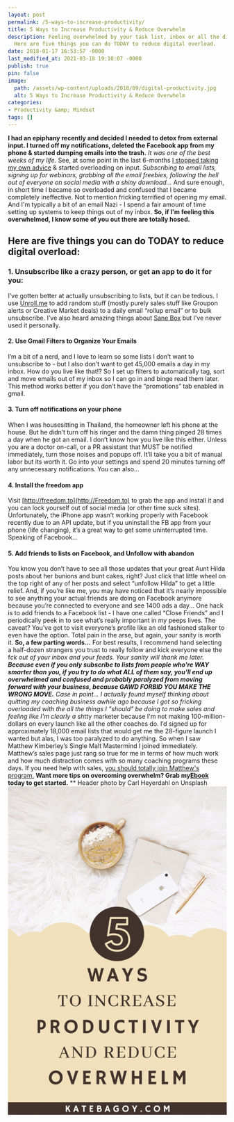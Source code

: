 ```yaml
---
layout: post
permalink: /5-ways-to-increase-productivity/
title: 5 Ways to Increase Productivity & Reduce Overwhelm
description: Feeling overwhelmed by your task list, inbox or all the digital clutter?
  Here are five things you can do TODAY to reduce digital overload.
date: 2018-01-17 16:53:57 -0000
last_modified_at: 2021-03-18 19:10:07 -0000
publish: true
pin: false
image:
  path: /assets/wp-content/uploads/2018/09/digital-productivity.jpg
  alt: 5 Ways to Increase Productivity & Reduce Overwhelm
categories:
- Productivity &amp; Mindset
tags: []
---
```

**I had an epiphany recently and decided I needed to detox from external input. I turned off my notifications, deleted the Facebook app from my phone & started dumping emails into the trash.** _It was one of the best weeks of my life._ See, at some point in the last 6-months [I stopped taking my own advice](https://katebagoy.com/online-marketing-tips/) & started overloading on input. _Subscribing to email lists, signing up for webinars, grabbing all the email freebies, following the hell out of everyone on social media with a shiny download..._ And sure enough, in short time I became so overloaded and confused that I became completely ineffective. Not to mention fricking terrified of opening my email. And I'm typically a bit of an email Nazi - I spend a fair amount of time setting up systems to keep things out of my inbox. **So, if I'm feeling this overwhelmed, I know some of you out there are totally hosed.**

## Here are five things you can do TODAY to reduce digital overload:

### 1\. Unsubscribe like a crazy person, or get an app to do it for you:

I’ve gotten better at actually unsubscribing to lists, but it can be tedious. I use [Unroll.me](http://unroll.me/) to add random stuff (mostly purely sales stuff like Groupon alerts or Creative Market deals) to a daily email “rollup email” or to bulk unsubscribe. I’ve also heard amazing things about [Sane Box](https://www.sanebox.com/) but I’ve never used it personally.

#### 2\. Use Gmail Filters to Organize Your Emails

I’m a bit of a nerd, and I love to learn so some lists I don’t want to unsubscribe to - but I also don’t want to get 45,000 emails a day in my inbox. How do you live like that!? So I set up filters to automatically tag, sort and move emails out of my inbox so I can go in and binge read them later.  This method works better if you don’t have the “promotions” tab enabled in gmail.

#### 3\. Turn off notifications on your phone

When I was housesitting in Thailand, the homeowner left his phone at the house. But he didn’t turn off his ringer and the damn thing pinged 28 times a day when he got an email. I don’t know how you live like this either. Unless you are a doctor on-call, or a PR assistant that MUST be notified immediately, turn those noises and popups off. It’ll take you a bit of manual labor but its worth it. Go into your settings and spend 20 minutes turning off any unnecessary notifications. You can also…

#### 4\. Install the freedom app

Visit [http://freedom.to](http://Freedom.to) to grab the app and install it and you can lock yourself out of social media (or other time suck sites). Unfortunately, the iPhone app wasn’t working properly with Facebook recently due to an API update, but if you uninstall the FB app from your phone (life changing), it’s a great way to get some uninterrupted time. Speaking of Facebook…

#### 5\. Add friends to lists on Facebook, and Unfollow with abandon

You know you don’t have to see all those updates that your great Aunt Hilda posts about her bunions and bunt cakes, right? Just click that little wheel on the top right of any of her posts and select “unfollow Hilda” to get a little relief. And, if you’re like me, you may have noticed that it’s nearly impossible to see anything your actual friends are doing on Facebook anymore because you’re connected to everyone and see 1400 ads a day… One hack is to add friends to a Facebook list - I have one called “Close Friends” and I periodically peek in to see what’s really important in my peeps lives. The caveat? You’ve got to visit everyone’s profile like an old fashioned stalker to even have the option. Total pain in the arse, but again, your sanity is worth it. **So, a few parting words…** For best results, I recommend hand selecting a half-dozen strangers you trust to really follow and kick everyone else the f*ck out of your inbox and your feeds. Your sanity will thank me later. **Because even if you only subscribe to lists from people who're WAY smarter than you, if you try to do what ALL of them say, you'll end up overwhelmed and confused and probably paralyzed from moving forward with your business, because GAWD FORBID YOU MAKE THE WRONG MOVE.** Case in point... I actually found myself thinking about quitting my coaching business awhile ago because I got so fricking overloaded with the all the things I "should" be doing to make sales and feeling like I'm clearly a sh*tty marketer because I'm not making 100-million-dollars on every launch like all the other coaches do. I’d signed up for approximately 18,000 email lists that would get me the 28-figure launch I wanted but alas, I was too paralyzed to do anything. So when I saw Matthew Kimberley’s Single Malt Mastermind I joined immediately. Matthew’s sales page just rang so true for me in terms of how much work and how much distraction comes with so many coaching programs these days. If you need help with sales, [you should totally join Matthew's program.](https://kbagoy--yourock.thrivecart.com/the-single-malt-mastermind/) **Want more tips on overcoming overwhelm? Grab my[Ebook](https://go.katebagoy.com/ebook) today to get started.** ** Header photo by Carl Heyerdahl on Unsplash   ![](/assets/wp-content/uploads/2018/01/Overwhelm-683x1024.png)
